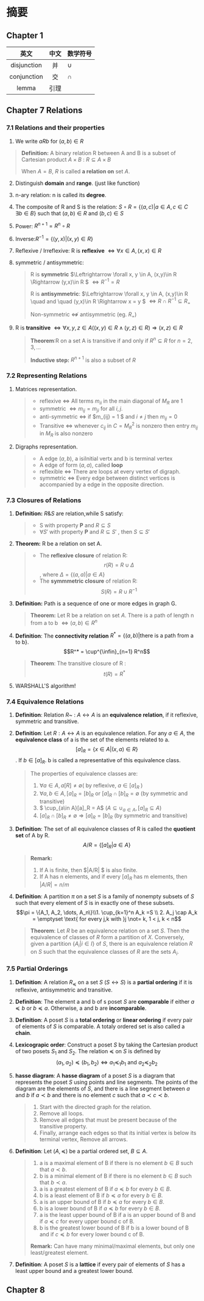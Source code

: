 # 摘要

## Chapter 1
|英文|中文|数学符号|
|:--:|:--:|----|
|disjunction|并|$\cup$|
| conjunction | 交 | $\cap$ |
| lemma | 引理 |  |









## Chapter 7 Relations

### 7.1 Relations and their properties

1. We write  $aRb$  for $(a,b) \in R$

> **Definition:** A binary relation R between A and B is a subset of Cartesian product $A \times B$ : $R \subseteq A \times B$
>
> When $A=B$, $R$ is called **a relation on** set $A$.

2. Distinguish **domain** and **range**. (just like function)

3. n-ary relation: n is called its **degree**.

4. The composite of R and S is the relation: $S \circ R = \{(a,c)|a \in A, c \in C \quad \exists b \in B\}$ such that  $(a,b)\in R$ and $(b,c)\in S$

5. Power: $R^{n+1} = R^n \circ R$

6. Inverse:$R^{-1} = \{(y,x)|(x,y) \in R\}$

7. Reflexive / Irreflexive: R is **reflexive** $\Leftrightarrow \forall x \in A, (x,x) \in R$ 

8. symmetric / antisymmetric: 

   > R is **symmetric** $\Leftrightarrow \forall x, y \in A, (x,y)\in R \Rightarrow (y,x)\in R $   $\Leftrightarrow R^{-1} = R$
   >
   > R is **antisymmetric**: $\Leftrightarrow \forall x, y \in A, (x,y)\in R \quad and \quad (y,x)\in R \Rightarrow x = y $  $\Leftrightarrow R \cap R^{-1} \subseteq R_=$
   >
   > Non-symmetric $\not\Leftrightarrow$ antisymmetric (eg. $R_=$)

9. R is **transitive** $\Leftrightarrow \forall x, y, z \in A((x,y)\in R \wedge(y,z) \in R) \Rightarrow (x,z)\in R$

   > **Theorem**:R on a set A is transitive if and only if $R^n \subseteq R$ for $n = 2, 3, \dots$
   >
   > **Inductive step:** $R^{n+1}$ is also a subset of $R$



### 7.2 Representing Relations

1. Matrices representation.

   > - reflexive $\Leftrightarrow$ All terms $m_{ii}$ in the main diagonal of $M_R$ are 1
   > - symmetric $\Leftrightarrow m_{ij} = m_{ji}$ for all $i,j$.
   > - anti-symmetric $\Leftrightarrow$ if $m_{ij} = 1 $ and $i\not= j$ then $m_{ij} = 0$
   > - Transitive $\Leftrightarrow$  whenever $c_{ij}$ in $C=M_R^2$ is nonzero then entry $m_{ij}$ in $M_R$ is also nonzero

2. Digraphs representation.

   > - A edge $(a,b)$, a isiInitial vertx and b is terminal vertex
   > - A edge of form $(a,a)$, called **loop**
   > - reflexible $\Leftrightarrow$ There are loops at every vertex of digraph.
   > - symmetric $\Leftrightarrow$ Every edge between distinct vertices is accompanied by a edge in the opposite direction.



### 7.3 Closures of Relations

1. **Definition:** $R \& S$ are relation,while S satisfy:

   > - S with property **P** and $R \subseteq S$
   > - $\forall S'$ with property **P** and $R \subseteq S'$ , then $S \subseteq S'$

2. **Theorem:** R be a relation on set A.

   > - The **reflexive closure** of relation R: $$r(R) =R \cup \Delta$$, where $\Delta = \{(a,a)|a \in A\}$
   > - The **symmmetric closure** of relation R: $$S(R) = R \cup R^{-1}$$

3. **Definition:** Path is a sequence of one or more edges in graph G.

   > **Theorem:**  Let R be a relation on set $A$. There is a path of length n from a to b $\Leftrightarrow (a,b) \in R^n$

4. **Definition**: The **connectivity relation** $R^* = \{(a,b)|\text{there is a path from a to b}\}$.$$R^* = \cup^{\infin}_{n=1} R^n$$

   > **Theorem**: The transitive closure of R :$$t(R) = R^*$$

5. WARSHALL'S algorithm!



### 7.4 Equivalence Relations

1. **Definition**: Relation $R$~ : $A \leftrightarrow A$ is an **equivalence relation**, if it reflexive, symmetric and transitive.
   
2. **Definition**: Let $R: A \leftrightarrow A$ is an equivalence relation. For any $a \in A$, the **equivalence class** of a is the set of the elements related to a. $$ [a]_R = \{x\in A|(x,a) \in R\}$$ . If $b\in [a]_R$. b is called a representative of this equivalence class.
   > The properties of equivalence classes are:
   > 1. $\forall a \in A, a[R] \not ={\emptyset}$( by reflexive, $a \in [a]_R$ )
   > 2. $\forall a,b \in A, [a]_R = [b]_R$ or $[a]_R \cap [b]_R = \emptyset$ (by symmetric and transitive) 
   > 3. $ \cup_{a\in A}[a]_R = A$ ($A \subseteq \cup_{a\in A}, [a]_R \subseteq A$)
   > 4. $[a]_R \cap [b]_R \not = \emptyset \Rightarrow [a]_R = [b]_R$ (by symmetric and transitive)

3. **Definition**: The set of all equivalence classes of R is called the **quotient set** of A by R. $$A/R = \{[a]_R|a \in A\}$$
   > **Remark:**
   > 1. If A is finite, then $|A/R| $ is also finite.
   > 2. If A has n elements, and if every $[a]_R$ has m elements, then $|A/R| = n/m$

4. **Definition**: A partition $\pi$ on a set $S$ is a family of nonempty subsets of $S$ such that every element of $S$ is in exactly one of these subsets. $$\pi = \{A_1, A_2, \dots, A_n\}\\1. \cup_{k=1}^n A_k =S \\ 2. A_j \cap A_k = \emptyset \text{ for every j,k with }j \not= k, 1 < j, k < n$$
   > **Theorem**: Let $R$ be an equivalence relation on a set $S$. Then the equivalence of classes of $R$ form a partition of $X$. Conversely, given a partition $\{A_i|i \in I\}$ of $S$, there is an equivalence relation $R$ on $S$ such that the equivalence classes of $R$ are the sets $A_i$.

### 7.5 Partial Orderings
1. **Definition**: A relation $R_{\preceq}$ on a set $S$ ($S \leftrightarrow S$) is a **partial ordering** if it is reflexive, antisymmetric and transitive.

2. **Definition**: The element a and b of s poset $S$ are **comparable** if either $a \preceq b$ or $b \preceq a$. Otherwise, a and b are **incomparable**.
3. **Definition**: A poset $S$ is a **total ordering** or **linear ordering** if every pair of elements of $S$ is comparable. A totaly ordered set is also called a **chain**.
4. **Lexicograpic order**: Construct a poset $S$ by taking the Cartesian product of two posets $S_1$ and $S_2$. The relation $\preceq$ on $S$ is defined by $$(a_1, a_2) \preceq (b_1, b_2) \Leftrightarrow a_1 \preceq_1 b_1 \text{ and } a_2 \preceq_2 b_2$$
5. **hasse diagram**: A **hasse diagram** of a poset $S$ is a diagram that represents the poset $S$ using points and line segments. The points of the diagram are the elements of $S$, and there is a line segment between $a$ and $b$ if $a \prec b$ and there is no element $c$ such that $a \prec c \prec b$.
   > 1. Start with the directed graph for the relation.
   > 2. Remove all loops.
   > 3. Remove all edges that must be present because of the transitive property.
   > 4. Finally, arrange each edges so that its initial vertex is below its terminal vertex, Remove all arrows.

6. **Definition**: Let $(A, \preceq)$ be a partial ordered set, $B\subseteq A$.
   > 1. a is a maximal element of B if there is no element $b \in B$ such that $a \prec b$.
   > 2. b is a minimal element of B if there is no element $b \in B$ such that $b \prec a$.
   > 3. a is a greatest element of B if $a \preceq b$ for every $b \in B$.
   > 4. b is a least element of B if $b \preceq a$ for every $b \in B$. 
   > 5. a is an upper bound of B if $b \preceq a$ for every $b \in B$.
   > 6. b is a lower bound of B if $a \preceq b$ for every $b \in B$.
   > 7. a is the least upper bound of B if a is an upper bound of B and if $a \preceq c$ for every upper bound c of B.
   > 8. b is the greatest lower bound of B if b is a lower bound of B and if $c \preceq b$ for every lower bound c of B.
   >
   > **Remark:**
   > Can have many minimal/maximal elements, but only one least/greatest element.

7. **Definition**: A poset $S$ is a **lattice** if every pair of elements of $S$ has a least upper bound and a greatest lower bound.
   





## Chapter 8

